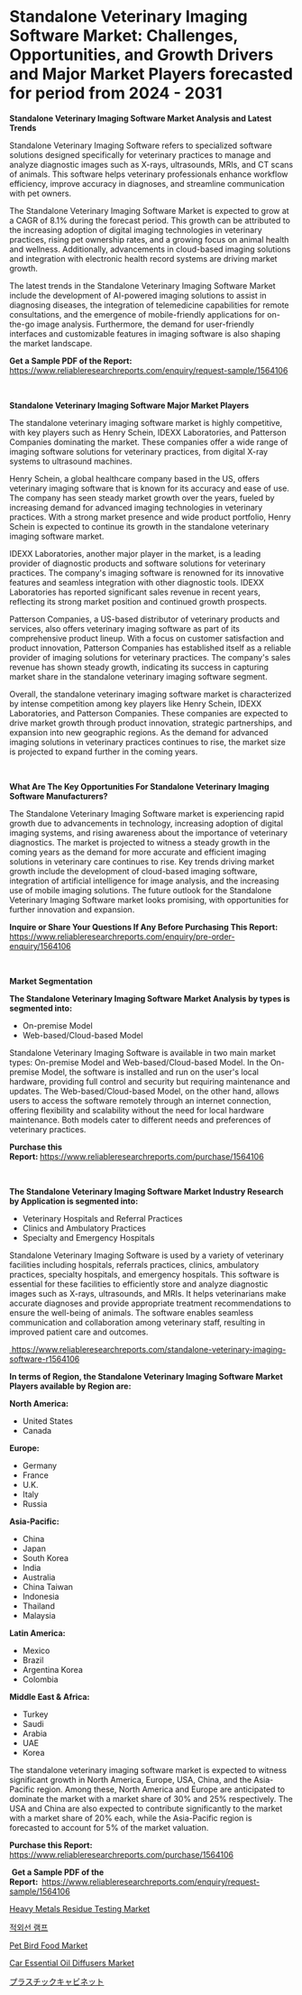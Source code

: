 <p><h1>Standalone Veterinary Imaging Software Market: Challenges, Opportunities, and Growth Drivers and Major Market Players forecasted for period from 2024 - 2031</h1></p><p><strong>Standalone Veterinary Imaging Software Market Analysis and Latest Trends</strong></p>
<p><p>Standalone Veterinary Imaging Software refers to specialized software solutions designed specifically for veterinary practices to manage and analyze diagnostic images such as X-rays, ultrasounds, MRIs, and CT scans of animals. This software helps veterinary professionals enhance workflow efficiency, improve accuracy in diagnoses, and streamline communication with pet owners.</p><p>The Standalone Veterinary Imaging Software Market is expected to grow at a CAGR of 8.1% during the forecast period. This growth can be attributed to the increasing adoption of digital imaging technologies in veterinary practices, rising pet ownership rates, and a growing focus on animal health and wellness. Additionally, advancements in cloud-based imaging solutions and integration with electronic health record systems are driving market growth.</p><p>The latest trends in the Standalone Veterinary Imaging Software Market include the development of AI-powered imaging solutions to assist in diagnosing diseases, the integration of telemedicine capabilities for remote consultations, and the emergence of mobile-friendly applications for on-the-go image analysis. Furthermore, the demand for user-friendly interfaces and customizable features in imaging software is also shaping the market landscape.</p></p>
<p><strong>Get a Sample PDF of the Report:&nbsp;</strong> <a href="https://www.reliableresearchreports.com/enquiry/request-sample/1564106">https://www.reliableresearchreports.com/enquiry/request-sample/1564106</a></p>
<p>&nbsp;</p>
<p><strong>Standalone Veterinary Imaging Software Major Market Players</strong></p>
<p><p>The standalone veterinary imaging software market is highly competitive, with key players such as Henry Schein, IDEXX Laboratories, and Patterson Companies dominating the market. These companies offer a wide range of imaging software solutions for veterinary practices, from digital X-ray systems to ultrasound machines.</p><p>Henry Schein, a global healthcare company based in the US, offers veterinary imaging software that is known for its accuracy and ease of use. The company has seen steady market growth over the years, fueled by increasing demand for advanced imaging technologies in veterinary practices. With a strong market presence and wide product portfolio, Henry Schein is expected to continue its growth in the standalone veterinary imaging software market.</p><p>IDEXX Laboratories, another major player in the market, is a leading provider of diagnostic products and software solutions for veterinary practices. The company's imaging software is renowned for its innovative features and seamless integration with other diagnostic tools. IDEXX Laboratories has reported significant sales revenue in recent years, reflecting its strong market position and continued growth prospects.</p><p>Patterson Companies, a US-based distributor of veterinary products and services, also offers veterinary imaging software as part of its comprehensive product lineup. With a focus on customer satisfaction and product innovation, Patterson Companies has established itself as a reliable provider of imaging solutions for veterinary practices. The company's sales revenue has shown steady growth, indicating its success in capturing market share in the standalone veterinary imaging software segment.</p><p>Overall, the standalone veterinary imaging software market is characterized by intense competition among key players like Henry Schein, IDEXX Laboratories, and Patterson Companies. These companies are expected to drive market growth through product innovation, strategic partnerships, and expansion into new geographic regions. As the demand for advanced imaging solutions in veterinary practices continues to rise, the market size is projected to expand further in the coming years.</p></p>
<p>&nbsp;</p>
<p><strong>What Are The Key Opportunities For Standalone Veterinary Imaging Software Manufacturers?</strong></p>
<p><p>The Standalone Veterinary Imaging Software market is experiencing rapid growth due to advancements in technology, increasing adoption of digital imaging systems, and rising awareness about the importance of veterinary diagnostics. The market is projected to witness a steady growth in the coming years as the demand for more accurate and efficient imaging solutions in veterinary care continues to rise. Key trends driving market growth include the development of cloud-based imaging software, integration of artificial intelligence for image analysis, and the increasing use of mobile imaging solutions. The future outlook for the Standalone Veterinary Imaging Software market looks promising, with opportunities for further innovation and expansion.</p></p>
<p><strong>Inquire or Share Your Questions If Any Before Purchasing This Report:</strong> <a href="https://www.reliableresearchreports.com/enquiry/pre-order-enquiry/1564106">https://www.reliableresearchreports.com/enquiry/pre-order-enquiry/1564106</a></p>
<p>&nbsp;</p>
<p><strong>Market Segmentation</strong></p>
<p><strong>The Standalone Veterinary Imaging Software Market Analysis by types is segmented into:</strong></p>
<p><ul><li>On-premise Model</li><li>Web-based/Cloud-based Model</li></ul></p>
<p><p>Standalone Veterinary Imaging Software is available in two main market types: On-premise Model and Web-based/Cloud-based Model. In the On-premise Model, the software is installed and run on the user's local hardware, providing full control and security but requiring maintenance and updates. The Web-based/Cloud-based Model, on the other hand, allows users to access the software remotely through an internet connection, offering flexibility and scalability without the need for local hardware maintenance. Both models cater to different needs and preferences of veterinary practices.</p></p>
<p><strong>Purchase this Report:&nbsp;</strong><a href="https://www.reliableresearchreports.com/purchase/1564106">https://www.reliableresearchreports.com/purchase/1564106</a></p>
<p>&nbsp;</p>
<p><strong>The Standalone Veterinary Imaging Software Market Industry Research by Application is segmented into:</strong></p>
<p><ul><li>Veterinary Hospitals and Referral Practices</li><li>Clinics and Ambulatory Practices</li><li>Specialty and Emergency Hospitals</li></ul></p>
<p><p>Standalone Veterinary Imaging Software is used by a variety of veterinary facilities including hospitals, referrals practices, clinics, ambulatory practices, specialty hospitals, and emergency hospitals. This software is essential for these facilities to efficiently store and analyze diagnostic images such as X-rays, ultrasounds, and MRIs. It helps veterinarians make accurate diagnoses and provide appropriate treatment recommendations to ensure the well-being of animals. The software enables seamless communication and collaboration among veterinary staff, resulting in improved patient care and outcomes.</p></p>
<p><a href="https://www.reliableresearchreports.com/standalone-veterinary-imaging-software-r1564106">&nbsp;https://www.reliableresearchreports.com/standalone-veterinary-imaging-software-r1564106</a></p>
<p><strong>In terms of Region, the Standalone Veterinary Imaging Software Market Players available by Region are:</strong></p>
<p>
    <p> <strong> North America: </strong>
        <ul>
            <li>United States</li>
            <li>Canada</li>
        </ul>
        </p> 
    <p> <strong> Europe: </strong>
        <ul>
            <li>Germany</li>
            <li>France</li>
            <li>U.K.</li>
            <li>Italy</li>
            <li>Russia</li>
        </ul>
        </p> 
    <p> <strong> Asia-Pacific: </strong>
        <ul>
            <li>China</li>
            <li>Japan</li>
            <li>South Korea</li>
            <li>India</li>
            <li>Australia</li>
            <li>China Taiwan</li>
            <li>Indonesia</li>
            <li>Thailand</li>
            <li>Malaysia</li>
        </ul>
        </p> 
    <p> <strong> Latin America: </strong>
        <ul>
            <li>Mexico</li>
            <li>Brazil</li>
            <li>Argentina Korea</li>
            <li>Colombia</li>
        </ul>
        </p> 
    <p> <strong> Middle East & Africa: </strong>
        <ul>
            <li>Turkey</li>
            <li>Saudi</li>
            <li>Arabia</li>
            <li>UAE</li>
            <li>Korea</li>
        </ul>
    </p>
    </p>
<p><p>The standalone veterinary imaging software market is expected to witness significant growth in North America, Europe, USA, China, and the Asia-Pacific region. Among these, North America and Europe are anticipated to dominate the market with a market share of 30% and 25% respectively. The USA and China are also expected to contribute significantly to the market with a market share of 20% each, while the Asia-Pacific region is forecasted to account for 5% of the market valuation.</p></p>
<p><strong>Purchase this Report: </strong><a href="https://www.reliableresearchreports.com/purchase/1564106">https://www.reliableresearchreports.com/purchase/1564106</a></p>
<p>&nbsp;<strong>Get a Sample PDF of the Report:&nbsp;&nbsp;</strong><a href="https://www.reliableresearchreports.com/enquiry/request-sample/1564106">https://www.reliableresearchreports.com/enquiry/request-sample/1564106</a></p>
<p><strong></strong></p>
<p><p><a href="https://github.com/biheemgalvinlouises6hokrh3h/Market-Research-Report-List-2/blob/main/heavy-metals-residue-testing-market.md">Heavy Metals Residue Testing Market</a></p><p><a href="https://medium.com/@mehereenadusoye/ir-%EB%9E%A8%ED%94%84-%EC%8B%9C%EC%9E%A5-%EC%A0%84%EB%A7%9D-%EC%82%B0%EC%97%85-%EA%B0%9C%EC%9A%94-%EB%B0%8F-%EC%98%88%EC%B8%A1-2024%EB%85%84-2031%EB%85%84-0c32a1f01cde">적외선 램프</a></p><p><a href="https://www.linkedin.com/pulse/pet-bird-food-market-trends-forecast-competitive-analysis-2031-rka5c?trackingId=mniEnjPmFMv7ejp2w3B%2F8Q%3D%3D">Pet Bird Food Market</a></p><p><a href="https://issuu.com/reportprime-2/docs/car-essential-oil-diffusers-market-size-2030.pptx">Car Essential Oil Diffusers Market</a></p><p><a href="https://github.com/VinceMarvin1/Market-Research-Report-List-1/blob/main/396626061717.md">プラスチックキャビネット</a></p></p>